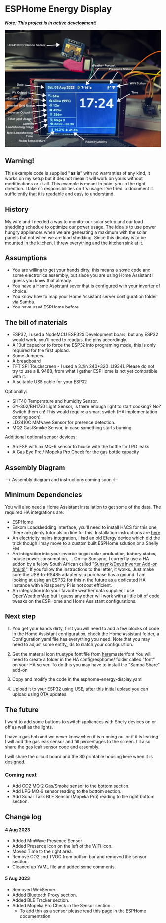 # ESPHome Energy Display

***Note: This project is in active development!***

![Version 0.1](Images/ESPHome-Energy-Display-Photo-v0.2.jpg)

## Warning!

This example code is supplied **"as is"** with no warranties of any kind, it works on my setup but it des not mean it will work on yours without modifications or at all. This example is meant to point you in the right direction. I take no responsibilities on it's usage. 
I've tried to document it sufficiently that it is readable and easy to understand.

## History

My wife and I needed a way to monitor our solar setup and our load shedding schedule to optimize our power usage.
The idea is to use power hungry appliances when we are generating a maximum with the solar panels but not when we are load shedding.
Since this display is to be mounted in the kitchen, I threw everything and the kitchen sink at it.

## Assumptions

- You are willing to get your hands dirty, this means a some code and some electronics assembly, but since you are using Home Assistant I guess you knew that already.
- You have a Home Assistant sever that is configured with your inverter of choice.
- You know how to map your Home Assistant server configuration folder via Samba.
- You have used ESPHome before

## The bill of materials

* ESP32, I used a NodeMCU ESP32S Development board, but any ESP32 would work, you'll need to readjust the pins accordingly.
* A 10uf capacitor to force the ESP32 into programing mode, this is only required for the first upload.
* Some Jumpers.
* A breadboard
* TFT SPI Touchscreen - I used a 3.2in 240*320 ILI9341. Please do not try to use a ILI9488, from what I gather ESPHome is not yet compatible with it.
* A suitable USB cable for your ESP32

Optionally:

- SHT40 Temperature and humidity Sensor.
- GY-302/BH1750 Light Sensor, is there enough light to start cooking? No? Switch them on! This would require a smart switch (HA Implementation coming soon).
- LD2410C MMwave Sensor for presence detection.
- MQ2 Gas/Smoke Sensor, in case something starts burning.

Additional optional sensor devices:
- An ESP with an MQ-6 sensor to house with the bottle for LPG leaks
- A Gas Eye Pro / Mopeka Pro Check for the gas bottle capacity

## Assembly Diagram

--> Assembly diagram and instructions coming soon <--

## Minimum Dependencies

You will also need a Home Assistant installation to get some of the data.
The required HA integrations are:
* ESPHome
* Eskom Loadshedding Interface, you'll need to install HACS for this one, there are plenty tutorials on line for this. Installation instructions are [here](https://github.com/swartjean/ha-eskom-loadshedding)
* An electricity mains integration, I had an old Efergy device which did the trick though I may move to a custom built ESPHome solution or a Shelly EM
* An integration into your inverter to get solar production, battery states, house power consumption, ... On my Sunsync, I currently use a HA addon by a fellow South African called "[Sunsynk/Deye Inverter Add-on (multi)](https://kellerza.github.io/sunsynk/)". If you follow the instructions to the letter, it works. Just make sure the USB-to-RS485 adapter you purchase has a ground. I am looking at using an ESP32 for this in the future as a dedicated HA instance with a Raspberry Pi is not cost efficient.
* An integration into your favorite weather data supplier,  I use OpenWeatherMap but I guess any other will work with a little bit of code tweaks on the ESPHome and Home Assistant configurations.

## Next step

1. You get your hands dirty, first you will need to add a few blocks of code in the Home Assistant configuration, check the Home Assistant folder, a Configuration.yaml file has everything you need. Note that you may need to adjust some entity_ids to match your configuration.

2. Get the material icon truetype font file from [here](https://github.com/material-icons/material-icons-font/tree/)master/font
You will need to create a folder in the HA config/esphome/ folder called "font" on your HA server. To do this you may have to install the "Samba Share" add-on

3. Copy and modify the code in the esphome-energy-display.yaml 

4. Upload it to your ESP32 using USB, after this initial upload you can upload using OTA updates.

## The future

I want to add some buttons to switch appliances with Shelly devices on or off as well as the lights.

I have a gas hob and we never know when it is running out or if it is leaking. I will add the gas leak sensor and fill percentages to the screen. I'll also share the gas leak sensor code and assembly.

I will share the circuit board and the 3D printable housing here when it is designed. 

### Coming next 

- Add CO2 MQ-2 Gas/Smoke sensor to the bottom section.
- Add LPG MQ-6 sensor reading to the bottom section.
- Add Sonar Tank BLE Sensor (Mopeka Pro) reading to the right bottom section.

## Change log

#### 4 Aug 2023
- Added MmWave Presence Sensor 
- Added Presence icon on the left of the WiFi icon. 
- Moved Time to the right area.
- Remove CO2 and TVOC from bottom bar and removed the sensor section.
- Cleaned up YAML file and added some comments.

#### 5 Aug 2023
- Removed WebServer.
- Added Bluetooth Proxy section.
- Added BLE Tracker section.
- Added Mopeka Pro Check in the Sensor section.
  - To add this as a sensor please read this [page](https://esphome.io/components/sensor/mopeka_pro_check.html?highlight=mopeka) in the ESPHome documentation.


